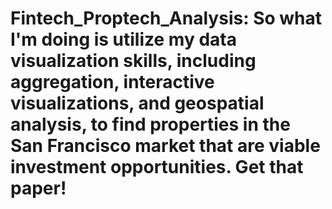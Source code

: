 # Fintech_Proptech_Analysis: So what I'm doing is utilize my data visualization skills, including aggregation, interactive visualizations, and geospatial analysis, to find properties in the San Francisco market that are viable investment opportunities. Get that paper!
